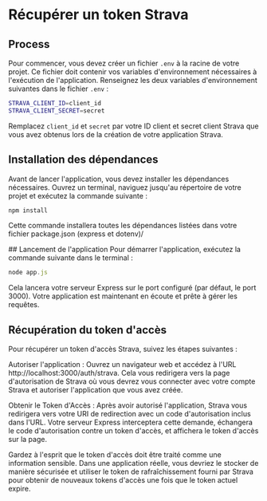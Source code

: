 # Récupérer un token Strava

## Process

Pour commencer, vous devez créer un fichier `.env` à la racine de votre projet. Ce fichier doit contenir vos variables d'environnement nécessaires à l'exécution de l'application. Renseignez les deux variables d'environnement suivantes dans le fichier `.env` :

```sh
STRAVA_CLIENT_ID=client_id
STRAVA_CLIENT_SECRET=secret
```

Remplacez `client_id` et `secret` par votre ID client et secret client Strava que vous avez obtenus lors de la création de votre application Strava.

## Installation des dépendances

Avant de lancer l'application, vous devez installer les dépendances nécessaires. Ouvrez un terminal, naviguez jusqu'au répertoire de votre projet et exécutez la commande suivante :
```bash
npm install
```

Cette commande installera toutes les dépendances listées dans votre fichier package.json (express et dotenv)/

## Lancement de l'application
Pour démarrer l'application, exécutez la commande suivante dans le terminal :

```js
node app.js
```

Cela lancera votre serveur Express sur le port configuré (par défaut, le port 3000). Votre application est maintenant en écoute et prête à gérer les requêtes.

## Récupération du token d'accès

Pour récupérer un token d'accès Strava, suivez les étapes suivantes :

Autoriser l'application : Ouvrez un navigateur web et accédez à l'URL http://localhost:3000/auth/strava. 
Cela vous redirigera vers la page d'autorisation de Strava où vous devrez vous connecter avec votre compte Strava et autoriser l'application que vous avez créée.

Obtenir le Token d'Accès : Après avoir autorisé l'application, Strava vous redirigera vers votre URI de redirection avec un code d'autorisation inclus dans l'URL. Votre serveur Express interceptera cette demande, échangera le code d'autorisation contre un token d'accès, et affichera le token d'accès sur la page.

Gardez à l'esprit que le token d'accès doit être traité comme une information sensible. Dans une application réelle, vous devriez le stocker de manière sécurisée et utiliser le token de rafraîchissement fourni par Strava pour obtenir de nouveaux tokens d'accès une fois que le token actuel expire.
